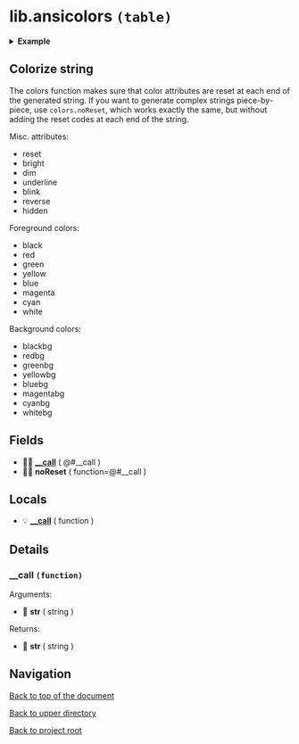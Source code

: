 # lib.ansicolors `(table)`

<details><summary><b>Example</b></summary>

```lua
local colors = require 'lib.ansicolors'

print(colors('%{red}hello'))
print(colors('%{redbg}hello%{reset}'))
print(colors('%{bright red underline}hello'))
```

</details>

## Colorize string

The colors function makes sure that color attributes are reset at each end of
the generated string. If you want to generate complex strings piece-by-piece,
use `colors.noReset`, which works exactly the same, but without adding the reset
codes at each end of the string.

Misc. attributes:

+ reset
+ bright
+ dim
+ underline
+ blink
+ reverse
+ hidden

Foreground colors:

+ black
+ red
+ green
+ yellow
+ blue
+ magenta
+ cyan
+ white

Background colors:

+ blackbg
+ redbg
+ greenbg
+ yellowbg
+ bluebg
+ magentabg
+ cyanbg
+ whitebg

## Fields

+ 👨‍👦 **[__call][@:__call]** ( @#__call )
+ 👨‍👦 **noReset** ( function=@#__call )

## Locals

+ 💡 **[__call][@:__call]** ( function )

## Details

### __call `(function)`

Arguments:

+ 📝 **str** ( string )

Returns:

+ 📝 **str** ( string )

## Navigation

[Back to top of the document](#libansicolors-table)

[Back to upper directory](..)

[Back to project root](/../..)

[@:__call]: #__call-function
[@]: #libansicolors-table
